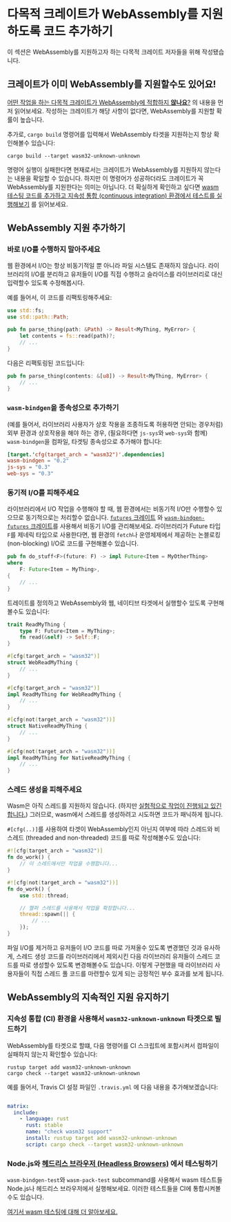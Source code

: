 # 다목적 크레이트가 WebAssembly를 지원하도록 코드 추가하기

이 섹션은 WebAssembly를 지원하고자 하는 다목적 크레이트 저자들을 위해 작성됐습니다.

## 크레이트가 이미 WebAssembly를 지원할수도 있어요!

[어떤 작업을 하는 다목적 크레이트가 WebAssembly에 적합하지 **않나요**?](./which-crates-work-with-wasm.html) 의 내용을 먼저 읽어보세요. 작성하는 크레이트가 해당 사항이 없다면, WebAssembly를 지원할 확률이 높습니다.

추가로, `cargo build` 명령어를 입력해서 WebAssembly 타겟을 지원하는지 항상 확인해볼수 있습니다:

```
cargo build --target wasm32-unknown-unknown
```

명령어 실행이 실패한다면 현재로서는 크레이트가 WebAssembly를 지원하지 않는다는 내용을 확일할 수 있습니다. 하지만 이 명령어가 성공하더라도 크레이트가 꼭 WebAssembly를 지원한다는 의미는 아닙니다. 더 확실하게 확인하고 싶다면 [wasm 테스팅 코드를 추가하고 지속성 통합 (continuous integration) 환경에서 테스트를 실행해보기](#maintaining-ongoing-support-for-webassembly) 를 읽어보세요.

## WebAssembly 지원 추가하기

### 바로 I/O를 수행하지 말아주세요

웹 환경에서 I/O는 항상 비동기적일 뿐 아니라 파일 시스템도 존재하지 않습니다. 라이브러리의 I/O를 분리하고 유저들이 I/O를 직접 수행하고 슬라이스를 라이브러리로 대신 입력할수 있도록 수정해봅시다.

예를 들어서, 이 코드를 리팩토링해주세요:

```rust
use std::fs;
use std::path::Path;

pub fn parse_thing(path: &Path) -> Result<MyThing, MyError> {
    let contents = fs::read(path)?;
    // ...
}
```

다음은 리팩토링된 코드입니다:

```rust
pub fn parse_thing(contents: &[u8]) -> Result<MyThing, MyError> {
    // ...
}
```

### `wasm-bindgen`을 종속성으로 추가하기

(예를 들어서, 라이브러리 사용자가 상호 작용을 조종하도록 허용하면 안되는 경우처럼) 외부 환경과 상호작용을 해야 하는 경우, (필요하다면 `js-sys`와 `web-sys`와 함께) `wasm-bindgen`을 컴파일, 타겟팅 종속성으로 추가해야 합니다:

```toml
[target.'cfg(target_arch = "wasm32")'.dependencies]
wasm-bindgen = "0.2"
js-sys = "0.3"
web-sys = "0.3"
```

### 동기적 I/O를 피해주세요

라이브러리에서 I/O 작업을 수행해야 할 때, 웹 환경에서는 비동기적 I/O만 수행할수 있으므로 동기적으로는 처리할수 없습니다. [`futures` 크레이트](https://crates.io/crates/futures) 와 [`wasm-bindgen-futures` 크레이트](https://rustwasm.github.io/wasm-bindgen/api/wasm_bindgen_futures/)를 사용해서 비동기 I/O를 관리해보세요. 라이브러리가 Future 타입 `F`를 제네릭 타입으로 사용한다면, 웹 환경의 `fetch`나 운영체제에서 제공하는 논블로킹 (non-blocking) I/O로 코드를 구현해볼수 있습니다.

```rust
pub fn do_stuff<F>(future: F) -> impl Future<Item = MyOtherThing>
where
    F: Future<Item = MyThing>,
{
    // ...
}
```

트레이트를 정의하고 WebAssembly와 웹, 네이티브 타겟에서 실행할수 있도록 구현해볼수도 있습니다:

```rust
trait ReadMyThing {
    type F: Future<Item = MyThing>;
    fn read(&self) -> Self::F;
}

#[cfg(target_arch = "wasm32")]
struct WebReadMyThing {
    // ...
}

#[cfg(target_arch = "wasm32")]
impl ReadMyThing for WebReadMyThing {
    // ...
}

#[cfg(not(target_arch = "wasm32"))]
struct NativeReadMyThing {
    // ...
}

#[cfg(not(target_arch = "wasm32"))]
impl ReadMyThing for NativeReadMyThing {
    // ...
}
```

### 스레드 생성을 피해주세요

Wasm은 아직 스레드를 지원하지 않습니다. (하지만 [실험적으로 작업이 진행되고 있긴 합니다.](https://rustwasm.github.io/2018/10/24/multithreading-rust-and-wasm.html)) 그러므로, wasm에서 스레드를 생성하려고 시도하면 코드가 패닉하게 됩니다.

`#[cfg(..)]`를 사용하여 타겟이 WebAssembly인지 아닌지 여부에 따라 스레드와 비스레드 (threaded and non-threaded) 코드를 따로 작성해볼수도 있습니다:

```rust
#![cfg(target_arch = "wasm32")]
fn do_work() {
    // 이 스레드에서만 작업을 수행합니다...
}

#![cfg(not(target_arch = "wasm32"))]
fn do_work() {
    use std::thread;

    // 헬퍼 스레드를 사용해서 작업을 확장합니다...
    thread::spawn(|| {
        // ...
    });
}
```

파일 I/O를 제거하고 유저들이 I/O 코드를 따로 가져올수 있도록 변경했던 것과 유사하게, 스레드 생성 코드를 라이브러리에서 제외시킨 다음 라이브러리 유저들이 스레드 코드를 따로 생성할수 있도록 변경해볼수도 있습니다. 이렇게 구현했을 때 라이브러리 사용자들이 직접 스레드 풀 코드를 마련할수 있게 되는 긍정적인 부수 효과를 보게 됩니다.

## WebAssembly의 지속적인 지원 유지하기

### 지속성 통합 (CI) 환경을 사용해서 `wasm32-unknown-unknown` 타겟으로 빌드하기

WebAssembly를 타겟으로 할떄, 다음 명령어를 CI 스크립트에 포함시켜서 컴파일이 실패하지 않는지 확인할수 있습니다:

```
rustup target add wasm32-unknown-unknown
cargo check --target wasm32-unknown-unknown
```

예를 들어서, Travis CI 설정 파일인 `.travis.yml` 에 다음 내용을 추가해보겠습니다:

```yaml

matrix:
  include:
    - language: rust
      rust: stable
      name: "check wasm32 support"
      install: rustup target add wasm32-unknown-unknown
      script: cargo check --target wasm32-unknown-unknown
```

### Node.js와 [헤드리스 브라우저 (Headless Browsers)](https://ko.wikipedia.org/wiki/헤드리스_브라우저) 에서 테스팅하기

`wasm-bindgen-test`와 `wasm-pack-test` subcommand를 사용해서 wasm 테스트들 Node.js나 헤드리스 브라우저에서 실행해보세요. 이러한 테스트들을 CI에 통합시켜볼수도 있습니다.

[여기서 wasm 테스팅에 대해 더 알아보세요.](https://rustwasm.github.io/wasm-bindgen/wasm-bindgen-test/index.html)
